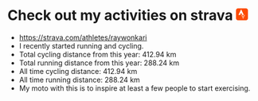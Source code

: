 # Check out my activities on strava ![logo](https://github.com/raywonkari/raywonkari/blob/master/logo/strava.png)
* https://strava.com/athletes/raywonkari
* I recently started running and cycling.
* Total cycling distance from this year: 412.94 km
* Total running distance from this year: 288.24 km
* All time cycling distance: 412.94 km
* All time running distance: 288.24 km
* My moto with this is to inspire at least a few people to start exercising.
